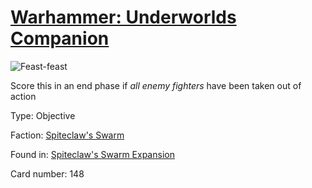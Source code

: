 # [Warhammer: Underworlds Companion](https://guidokessels.github.io/wh-underworlds)

  

![Feast-feast](https://warhammerunderworlds.com/wp-content/uploads/sites/6/2018/02/148_ENG.png)

Score this in an end phase if <i>all enemy fighters</i> have been taken out of action

Type: Objective

Faction: [Spiteclaw's Swarm](https://guidokessels.github.io/wh-underworlds/factions/spiteclaws-swarm.md)

Found in: [Spiteclaw's Swarm Expansion](https://guidokessels.github.io/wh-underworlds/locations/spiteclaws-swarm-expansion.md)

Card number: 148
